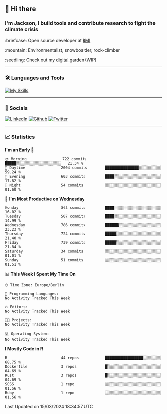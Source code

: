 ## :wave: Hi there
### I'm Jackson, I build tools and contribute research to fight the climate crisis
<p> :briefcase: Open source developer at <a href="https://rmi.org/" alt="RMI">RMI</a></p>
<p> :mountain: Environmentalist, snowboarder, rock-climber</p>
<p> :seedling: Check out my <a href="https://jdhoffa.github.io/" alt="digital garden">digital garden</a> (WIP) </p>

---

### :hammer_and_wrench: Languages and Tools

[![My Skills](https://skillicons.dev/icons?i=r,python,rust,js,html,css,postgresql,neovim,azure,docker,git&perline=6&theme=dark)](https://skillicons.dev)

---

### :iphone: Socials

[![LinkedIn](https://skillicons.dev/icons?i=linkedin&theme=dark)](https://www.linkedin.com/in/jackson-hoffart/) 
[![Github](https://skillicons.dev/icons?i=github&theme=dark)](https://github.com/jdhoffa) 
[![Twitter](https://skillicons.dev/icons?i=twitter&theme=dark)](https://twitter.com/jdhoffart) 

---

### :chart_with_upwards_trend: Statistics

 
<!--START_SECTION:waka-->
**I'm an Early 🐤** 

```text
🌞 Morning                722 commits         █████░░░░░░░░░░░░░░░░░░░░   21.34 % 
🌆 Daytime                2004 commits        ███████████████░░░░░░░░░░   59.24 % 
🌃 Evening                603 commits         ████░░░░░░░░░░░░░░░░░░░░░   17.82 % 
🌙 Night                  54 commits          ░░░░░░░░░░░░░░░░░░░░░░░░░   01.60 % 
```
📅 **I'm Most Productive on Wednesday** 

```text
Monday                   542 commits         ████░░░░░░░░░░░░░░░░░░░░░   16.02 % 
Tuesday                  507 commits         ████░░░░░░░░░░░░░░░░░░░░░   14.99 % 
Wednesday                786 commits         ██████░░░░░░░░░░░░░░░░░░░   23.23 % 
Thursday                 724 commits         █████░░░░░░░░░░░░░░░░░░░░   21.40 % 
Friday                   739 commits         █████░░░░░░░░░░░░░░░░░░░░   21.84 % 
Saturday                 34 commits          ░░░░░░░░░░░░░░░░░░░░░░░░░   01.01 % 
Sunday                   51 commits          ░░░░░░░░░░░░░░░░░░░░░░░░░   01.51 % 
```


📊 **This Week I Spent My Time On** 

```text
🕑︎ Time Zone: Europe/Berlin

💬 Programming Languages: 
No Activity Tracked This Week

🔥 Editors: 
No Activity Tracked This Week

🐱‍💻 Projects: 
No Activity Tracked This Week

💻 Operating System: 
No Activity Tracked This Week
```

**I Mostly Code in R** 

```text
R                        44 repos            █████████████████░░░░░░░░   68.75 % 
Dockerfile               3 repos             █░░░░░░░░░░░░░░░░░░░░░░░░   04.69 % 
Rust                     3 repos             █░░░░░░░░░░░░░░░░░░░░░░░░   04.69 % 
SCSS                     1 repo              ░░░░░░░░░░░░░░░░░░░░░░░░░   01.56 % 
Ruby                     1 repo              ░░░░░░░░░░░░░░░░░░░░░░░░░   01.56 % 
```




 Last Updated on 15/03/2024 18:34:57 UTC
<!--END_SECTION:waka-->
